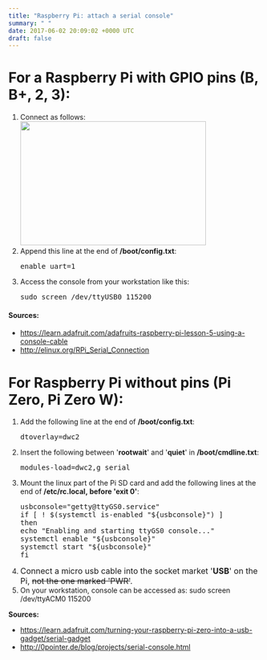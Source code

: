 ```yaml
---
title: "Raspberry Pi: attach a serial console"
summary: " "
date: 2017-06-02 20:09:02 +0000 UTC
draft: false
---
```

<h1>For a Raspberry Pi with GPIO pins (B, B+, 2, 3):</h1>
<ol>
 	<li>Connect as follows:<img class="alignnone " src="https://cdn-learn.adafruit.com/assets/assets/000/035/695/medium800/learn_raspberry_pi_piconsole_bb.png?1473736644" width="370" height="247" /></li>
 	<li>Append this line at the end of <strong>/boot/config.txt</strong>:
<pre>enable_uart=1</pre>
</li>
 	<li>Access the console from your workstation like this:
<pre>sudo screen /dev/ttyUSB0 115200</pre>
</li>
</ol>
<h4>Sources:</h4>
<ul>
 	<li><a href="https://learn.adafruit.com/adafruits-raspberry-pi-lesson-5-using-a-console-cable?view=all" target="_blank" rel="noopener noreferrer">https://learn.adafruit.com/adafruits-raspberry-pi-lesson-5-using-a-console-cable</a></li>
 	<li><a href="http://elinux.org/RPi_Serial_Connection" target="_blank" rel="noopener noreferrer">http://elinux.org/RPi_Serial_Connection</a></li>
</ul>
<h1>For Raspberry Pi without pins (Pi Zero, Pi Zero W):</h1>
<ol>
 	<li>Add the following line at the end of <strong>/boot/config.txt</strong>:
<pre>dtoverlay=dwc2</pre>
</li>
 	<li>Insert the following between '<strong>rootwait</strong>' and '<strong>quiet</strong>' in <strong>/boot/cmdline.txt</strong>:
<pre>modules-load=dwc2,g_serial</pre>
</li>
 	<li>Mount the linux part of the Pi SD card and add the following lines at the end of <strong>/etc/rc.local, before 'exit 0'</strong>:
<pre>usbconsole="getty@ttyGS0.service"
if [ ! $(systemctl is-enabled "${usbconsole}") ]
then
echo "Enabling and starting ttyGS0 console..."
systemctl enable "${usbconsole}"
systemctl start "${usbconsole}"
fi</pre>
</li>
 	<li><span style="font-size:1rem;">Connect a micro usb cable into the socket market '</span><strong style="font-size:1rem;">USB</strong><span style="font-size:1rem;">' on the Pi, </span><del style="font-size:1rem;">not the one marked 'PWR'</del><span style="font-size:1rem;">.</span></li>
 	<li>On your workstation, console can be accessed as:
sudo screen /dev/ttyACM0 115200</li>
</ol>
<strong>Sources:</strong>
<ul>
 	<li><a href="https://learn.adafruit.com/turning-your-raspberry-pi-zero-into-a-usb-gadget/serial-gadget" target="_blank" rel="noopener">https://learn.adafruit.com/turning-your-raspberry-pi-zero-into-a-usb-gadget/serial-gadget</a></li>
 	<li><a href="http://0pointer.de/blog/projects/serial-console.html" target="_blank" rel="noopener">http://0pointer.de/blog/projects/serial-console.html</a></li>
</ul>

